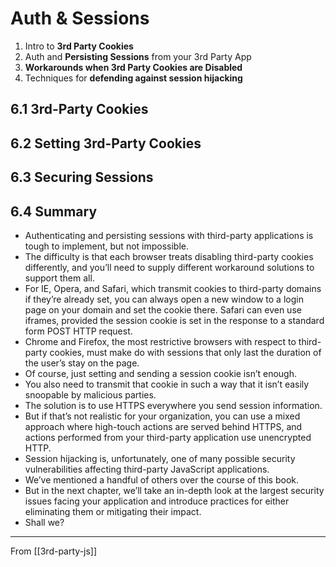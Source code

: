 # Auth & Sessions

1. Intro to **3rd Party Cookies**
2. Auth and **Persisting Sessions** from your 3rd Party App
3. **Workarounds when 3rd Party Cookies are Disabled**
4. Techniques for **defending against session hijacking**

## **6.1 3rd-Party Cookies**

## **6.2 Setting 3rd-Party Cookies**

## **6.3 Securing Sessions**

## **6.4 Summary**

- Authenticating and persisting sessions with third-party applications is tough to implement, but not impossible.
- The difficulty is that each browser treats disabling third-party cookies differently, and you’ll need to supply different workaround solutions to support them all.
- For IE, Opera, and Safari, which transmit cookies to third-party domains if they’re already set, you can always open a new window to a login page on your domain and set the cookie there. Safari can even use iframes, provided the session cookie is set in the response to a standard form POST HTTP request.
- Chrome and Firefox, the most restrictive browsers with respect to third-party cookies, must make do with sessions that only last the duration of the user’s stay on the page.
- Of course, just setting and sending a session cookie isn’t enough.
- You also need to transmit that cookie in such a way that it isn’t easily snoopable by malicious parties.
- The solution is to use HTTPS everywhere you send session information.
- But if that’s not realistic for your organization, you can use a mixed approach where high-touch actions are served behind HTTPS, and actions performed from your third-party application use unencrypted HTTP.
- Session hijacking is, unfortunately, one of many possible security vulnerabilities affecting third-party JavaScript applications.
- We’ve mentioned a handful of others over the course of this book.
- But in the next chapter, we’ll take an in-depth look at the largest security issues facing your application and introduce practices for either eliminating them or mitigating their impact.
- Shall we?

---

From [[3rd-party-js]]
